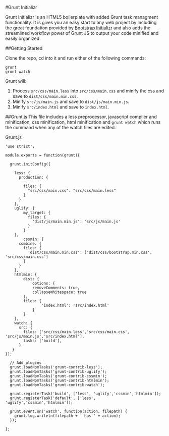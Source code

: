 #Grunt Initializr

Grunt Initializr is an HTML5 boilerplate with added Grunt task managment functionality.  It is gives you an easy start to any web project by including the great foundation provided by [Bootstrap Initializr](http://www.initializr.com/) and also adds the streamlined workflow power of Grunt JS to output your code minified and easily organized.


##Getting Started

Clone the repo, cd into it and run either of the following commands:
```
grunt
grunt watch
```

Grunt will:<br>
1. Process <code>src/css/main.less</code> into <code>src/css/main.css</code> and minify the css and save to <code>dist/css/main.min.css</code>.<br>
2. Minify <code>src/js/main.js</code> and save to <code>dist/js/main.min.js</code>.<br>
3. Minify <code>src/index.html</code> and save to <code>index.html</code>.<br>

##Grunt.js
This file includes a less preprocessor, javascript compiler and minification, css minification, html minification and <code>grunt watch</code> which runs the command when any of the watch files are edited.

Grunt.js
```
'use strict';

module.exports = function(grunt){

  grunt.initConfig({

    less: {
      production: {

        files: {
          "src/css/main.css": "src/css/main.less"
        }
      }
    },
    uglify: {
        my_target: {
          files: {
            'dist/js/main.min.js': 'src/js/main.js'
          }
        }
    },
		cssmin: {
      combine: {
        files: {
          'dist/css/main.min.css': ['dist/css/bootstrap.min.css', 'src/css/main.css']
        }
      }
    },
    htmlmin: {
        dist: {
            options: {
            removeComments: true,
            collapseWhitespace: true
        },
        files: {
                'index.html': 'src/index.html'
            }
        }
    },
    watch: {
      src: {
        files: ['src/css/main.less','src/css/main.css', 'src/js/main.js','src/index.html'],
        tasks: ['build'],
      }
   }
});

  // Add plugins
  grunt.loadNpmTasks('grunt-contrib-less');
  grunt.loadNpmTasks('grunt-contrib-uglify');
  grunt.loadNpmTasks('grunt-contrib-cssmin');
  grunt.loadNpmTasks('grunt-contrib-htmlmin');
  grunt.loadNpmTasks('grunt-contrib-watch');

  grunt.registerTask('build', ['less', 'uglify','cssmin','htmlmin']);
  grunt.registerTask('default', ['less', 'uglify','cssmin','htmlmin']);

  grunt.event.on('watch', function(action, filepath) {
    grunt.log.writeln(filepath + ' has ' + action);
  });

};
```
